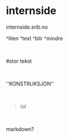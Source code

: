 # internside
internside.srib.no  

^liten ^text ^blir ^mindre  

&nbsp;

#stor tekst  

&nbsp;

''KONSTRUKSJON''

&nbsp;

>lol

&nbsp;

markdown?

&nbsp;